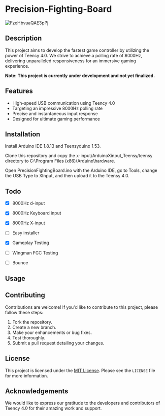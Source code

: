 # Precision-Fighting-Board
![FzeHbvuaQAE3pPj](https://github.com/ioridev/Precision-Fighting-Board/assets/41247249/afc0e35b-ca20-4fe8-9133-83550cd0358d)


## Description

This project aims to develop the fastest game controller by utilizing the power of Teency 4.0. We strive to achieve a polling rate of 8000Hz, delivering unparalleled responsiveness for an immersive gaming experience.

**Note: This project is currently under development and not yet finalized.**  

## Features

- High-speed USB communication using Teency 4.0
- Targeting an impressive 8000Hz polling rate
- Precise and instantaneous input response
- Designed for ultimate gaming performance

## Installation
Install Arduino IDE 1.8.13 and Teensyduino 1.53.

Clone this repository and copy the x-input/ArduinoXinput_Teensy/teensy directory to C:\Program Files (x86)\Arduino\hardware.

Open PrecisionFightingBoard.ino with the Arduino IDE, go to Tools, change the USB Type to XInput, and then upload it to the Teensy 4.0.


## Todo
- [x] 8000Hz d-input
- [x] 8000Hz Keyboard input
- [x] 8000Hz X-input
- [ ] Easy installer
- [X] Gameplay Testing
- [ ] Wingman FGC Testing
- [ ] Bounce


## Usage


## Contributing

Contributions are welcome! If you'd like to contribute to this project, please follow these steps:

1. Fork the repository.
2. Create a new branch.
3. Make your enhancements or bug fixes.
4. Test thoroughly.
5. Submit a pull request detailing your changes.

## License

This project is licensed under the [MIT License](https://opensource.org/licenses/MIT). Please see the `LICENSE` file for more information.

## Acknowledgements

We would like to express our gratitude to the developers and contributors of Teency 4.0 for their amazing work and support.


